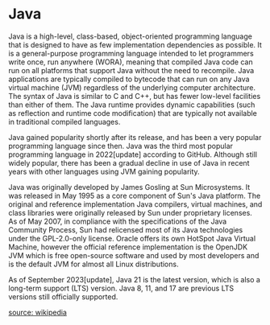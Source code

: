 
Java
====


Java is a high-level, class-based, object-oriented programming language that is designed to have as few implementation dependencies as possible. It is a general-purpose programming language intended to let programmers write once, run anywhere (WORA), meaning that compiled Java code can run on all platforms that support Java without the need to recompile. Java applications are typically compiled to bytecode that can run on any Java virtual machine (JVM) regardless of the underlying computer architecture. The syntax of Java is similar to C and C++, but has fewer low-level facilities than either of them. The Java runtime provides dynamic capabilities (such as reflection and runtime code modification) that are typically not available in traditional compiled languages. 
  


Java gained popularity shortly after its release, and has been a very popular programming language since then. Java was the third most popular programming language in 2022[update] according to GitHub. Although still widely popular, there has been a gradual decline in use of Java in recent years with other languages using JVM gaining popularity.
  


Java was originally developed by James Gosling at Sun Microsystems. It was released in May 1995 as a core component of Sun's Java platform. The original and reference implementation Java compilers, virtual machines, and class libraries were originally released by Sun under proprietary licenses. As of May 2007, in compliance with the specifications of the Java Community Process, Sun had relicensed most of its Java technologies under the GPL-2.0-only license. Oracle offers its own HotSpot Java Virtual Machine, however the official reference implementation is the OpenJDK JVM which is free open-source software and used by most developers and is the default JVM for almost all Linux distributions.
  


As of September 2023[update], Java 21 is the latest version, which is also a long-term support (LTS) version. Java 8, 11, and 17 are previous LTS versions still officially supported.
  
  
[source: wikipedia](https://en.wikipedia.org/wiki/Java_(programming_language))